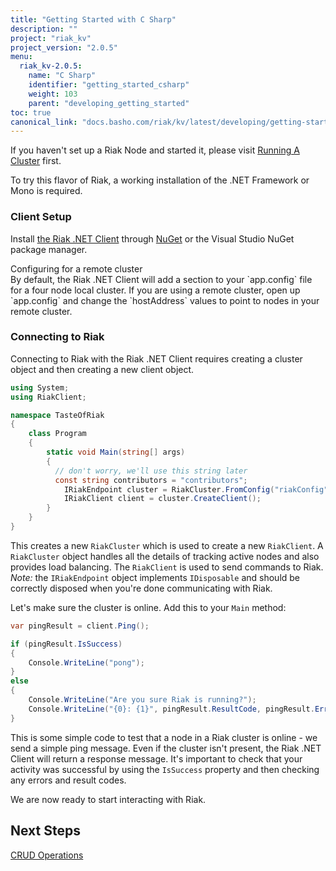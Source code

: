 ```yaml
---
title: "Getting Started with C Sharp"
description: ""
project: "riak_kv"
project_version: "2.0.5"
menu:
  riak_kv-2.0.5:
    name: "C Sharp"
    identifier: "getting_started_csharp"
    weight: 103
    parent: "developing_getting_started"
toc: true
canonical_link: "docs.basho.com/riak/kv/latest/developing/getting-started/csharp"
---
```




If you haven't set up a Riak Node and started it, please visit [Running A Cluster](/riak/kv/2.0.5/using/running-a-cluster) first.

To try this flavor of Riak, a working installation of the .NET Framework or Mono is required. 

### Client Setup

Install [the Riak .NET Client](https://github.com/basho/riak-dotnet-client/wiki/Installation) through [NuGet](http://nuget.org/packages/RiakClient) or the Visual Studio NuGet package manager.

<div class="note">
<div class="title">Configuring for a remote cluster</div>
By default, the Riak .NET Client will add a section to your `app.config` file for a four node local cluster. If you are using a remote cluster, open up `app.config` and change the `hostAddress` values to point to nodes in your remote cluster.
</div>

### Connecting to Riak

Connecting to Riak with the Riak .NET Client requires creating a cluster object and then creating a new client object.

```csharp
using System;
using RiakClient;

namespace TasteOfRiak
{
    class Program
    {
        static void Main(string[] args)
        {
          // don't worry, we'll use this string later
          const string contributors = "contributors";
            IRiakEndpoint cluster = RiakCluster.FromConfig("riakConfig");
            IRiakClient client = cluster.CreateClient();
        }
    }
}
```

This creates a new `RiakCluster` which is used to create a new `RiakClient`. A `RiakCluster` object handles all the details of tracking active nodes and also provides load balancing. The `RiakClient` is used to send commands to Riak. *Note:* the `IRiakEndpoint` object implements `IDisposable` and should be correctly disposed when you're done communicating with Riak.

Let's make sure the cluster is online. Add this to your `Main` method:

```csharp
var pingResult = client.Ping();

if (pingResult.IsSuccess)
{
    Console.WriteLine("pong");
}
else
{
    Console.WriteLine("Are you sure Riak is running?");
    Console.WriteLine("{0}: {1}", pingResult.ResultCode, pingResult.ErrorMessage);
}
```

This is some simple code to test that a node in a Riak cluster is online - we send a simple ping message. Even if the cluster isn't present, the Riak .NET Client will return a response message. It's important to check that your activity was successful by using the `IsSuccess` property and then checking any errors and result codes.

We are now ready to start interacting with Riak.

## Next Steps

[CRUD Operations](/riak/kv/2.0.5/developing/getting-started/csharp/crud-operations)
